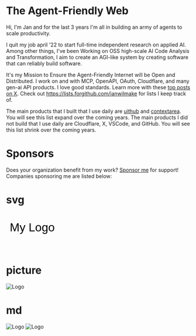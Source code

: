 # The Agent-Friendly Web

Hi, I'm Jan and for the last 3 years I'm all in building an army of agents to scale productivity.

I quit my job april '22 to start full-time independent research on applied AI. Among other things, I've been Working on OSS high-scale AI Code Analysis and Transformation, I aim to create an AGI-like system by creating software that can reliably build software.

It's my Mission to Ensure the Agent-Friendly Internet will be Open and Distributed. I work on and with MCP, OpenAPI, OAuth, Cloudflare, and many gen-ai API products. I love good standards. Learn more with these [top posts on X](https://x.com/search?q=from:janwilmake%20min_faves:20&src=typed_query&f=top). Check out https://lists.forgithub.com/janwilmake for lists I keep track of.

The main products that I built that I use daily are [uithub](https://uithub.com) and [contextarea](https://contextarea.com). You will see this list expand over the coming years. The main products I did not build that I use daily are Cloudflare, X, VSCode, and GitHub. You will see this list shrink over the coming years.

# Sponsors

Does your organization benefit from my work? [Sponsor me](https://github.com/sponsors/janwilmake) for support! Companies sponsoring me are listed below:

# svg

<svg width="200" height="100" xmlns="http://www.w3.org/2000/svg">
  <style>
    .logo-text { fill: #000000; }
    @media (prefers-color-scheme: dark) {
      .logo-text { fill: #ffffff; }
    }
  </style>
  <text x="10" y="50" class="logo-text" font-size="32" font-family="Arial, sans-serif">
    My Logo
  </text>
</svg>

# picture

<picture>
  <source media="(prefers-color-scheme: dark)" srcset="https://assets.p0web.com/dark-parallel-logo-270.png">
  <source media="(prefers-color-scheme: light)" srcset="https://assets.p0web.com/white-parallel-logo-270.png">
  <img alt="Logo" src="https://assets.p0web.com/dark-parallel-logo-270.png">
</picture>

# md

![Logo](https://assets.p0web.com/white-parallel-logo-270.png#gh-light-mode-only)
![Logo](https://assets.p0web.com/dark-parallel-logo-270.png#gh-dark-mode-only)
